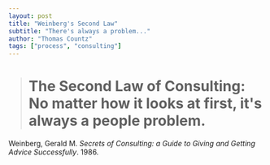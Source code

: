 ```yaml
---
layout: post
title: "Weinberg's Second Law"
subtitle: "There's always a problem..."
author: "Thomas Countz"
tags: ["process", "consulting"]
---
```

> # The Second Law of Consulting: No matter how it looks at first, it's always a people problem.

Weinberg, Gerald M. _Secrets of Consulting: a Guide to Giving and Getting Advice Successfully_. 1986.
